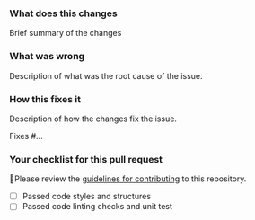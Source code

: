 ### What does this changes

Brief summary of the changes

### What was wrong

Description of what was the root cause of the issue.

### How this fixes it

Description of how the changes fix the issue.

Fixes #...

### Your checklist for this pull request
🚨Please review the [guidelines for contributing](https://github.com/PyThaiNLP/pythainlp/blob/dev/CONTRIBUTING.md) to this repository.

- [ ] Passed code styles and structures
- [ ] Passed code linting checks and unit test

